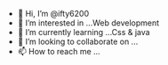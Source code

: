 - 👋 Hi, I’m @ifty6200
- 👀 I’m interested in ...Web development 
- 🌱 I’m currently learning ...Css & java
- 💞️ I’m looking to collaborate on ...
- 📫 How to reach me ...

<!---
ifty6200/ifty6200 is a ✨ special ✨ repository because its `README.md` (this file) appears on your GitHub profile.
You can click the Preview link to take a look at your changes.
--->
